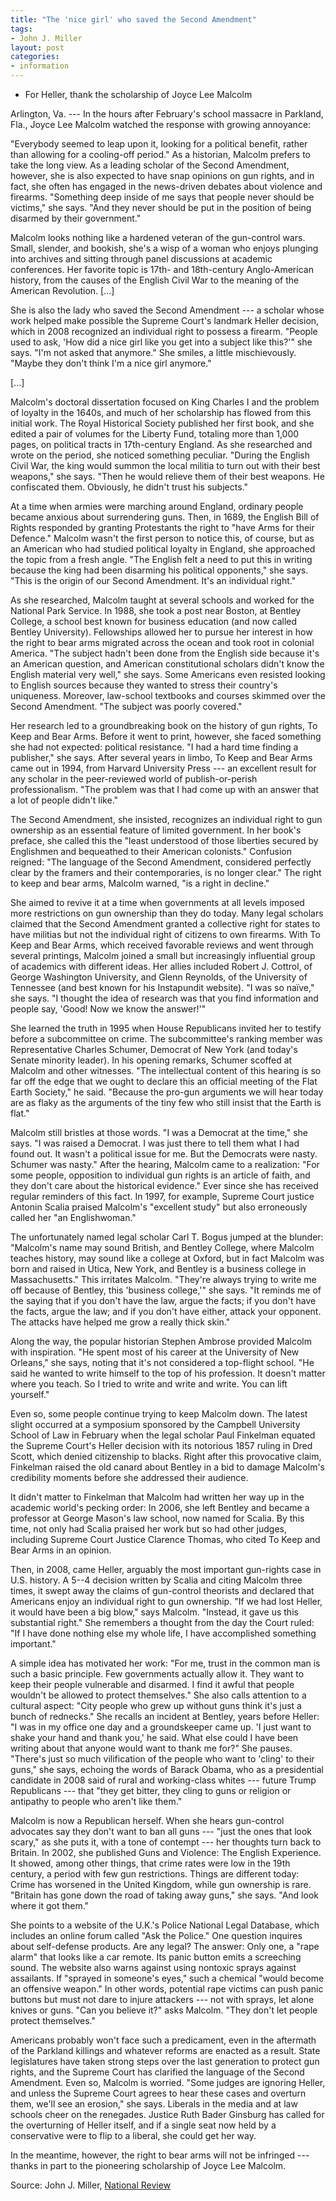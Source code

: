 ```yaml
---
title: "The 'nice girl' who saved the Second Amendment"
tags:
- John J. Miller
layout: post
categories:
- information
---
```


- For Heller, thank the scholarship of Joyce Lee Malcolm

Arlington, Va. --- In the hours after February's school massacre in Parkland, Fla., Joyce Lee Malcolm watched the response with growing annoyance:

"Everybody seemed to leap upon it, looking for a political benefit, rather than allowing for a cooling-off period." As a historian, Malcolm prefers to take the long view. As a leading scholar of the Second Amendment, however, she is also expected to have snap opinions on gun rights, and in fact, she often has engaged in the news-driven debates about violence and firearms. "Something deep inside of me says that people never should be victims," she says. "And they never should be put in the position of being disarmed by their government."

Malcolm looks nothing like a hardened veteran of the gun-control wars. Small, slender, and bookish, she's a wisp of a woman who enjoys plunging into archives and sitting through panel discussions at academic conferences. Her favorite topic is 17th- and 18th-century Anglo-American history, from the causes of the English Civil War to the meaning of the American Revolution. \[...\]

She is also the lady who saved the Second Amendment --- a scholar whose work helped make possible the Supreme Court's landmark Heller decision, which in 2008 recognized an individual right to possess a firearm. "People used to ask, 'How did a nice girl like you get into a subject like this?'" she says. "I'm not asked that anymore." She smiles, a little mischievously. "Maybe they don't think I'm a nice girl anymore."

\[...\]

Malcolm's doctoral dissertation focused on King Charles I and the problem of loyalty in the 1640s, and much of her scholarship has flowed from this initial work. The Royal Historical Society published her first book, and she edited a pair of volumes for the Liberty Fund, totaling more than 1,000 pages, on political tracts in 17th-century England. As she researched and wrote on the period, she noticed something peculiar. "During the English Civil War, the king would summon the local militia to turn out with their best weapons," she says. "Then he would relieve them of their best weapons. He confiscated them. Obviously, he didn't trust his subjects."

At a time when armies were marching around England, ordinary people became anxious about surrendering guns. Then, in 1689, the English Bill of Rights responded by granting Protestants the right to "have Arms for their Defence." Malcolm wasn't the first person to notice this, of course, but as an American who had studied political loyalty in England, she approached the topic from a fresh angle. "The English felt a need to put this in writing because the king had been disarming his political opponents," she says. "This is the origin of our Second Amendment. It's an individual right."

As she researched, Malcolm taught at several schools and worked for the National Park Service. In 1988, she took a post near Boston, at Bentley College, a school best known for business education (and now called Bentley University). Fellowships allowed her to pursue her interest in how the right to bear arms migrated across the ocean and took root in colonial America. "The subject hadn't been done from the English side because it's an American question, and American constitutional scholars didn't know the English material very well," she says. Some Americans even resisted looking to English sources because they wanted to stress their country's uniqueness. Moreover, law-school textbooks and courses skimmed over the Second Amendment. "The subject was poorly covered."

Her research led to a groundbreaking book on the history of gun rights, To Keep and Bear Arms. Before it went to print, however, she faced something she had not expected: political resistance. "I had a hard time finding a publisher," she says. After several years in limbo, To Keep and Bear Arms came out in 1994, from Harvard University Press --- an excellent result for any scholar in the peer-reviewed world of publish-or-perish professionalism. "The problem was that I had come up with an answer that a lot of people didn't like."

The Second Amendment, she insisted, recognizes an individual right to gun ownership as an essential feature of limited government. In her book's preface, she called this the "least understood of those liberties secured by Englishmen and bequeathed to their American colonists." Confusion reigned: "The language of the Second Amendment, considered perfectly clear by the framers and their contemporaries, is no longer clear." The right to keep and bear arms, Malcolm warned, "is a right in decline."

She aimed to revive it at a time when governments at all levels imposed more restrictions on gun ownership than they do today. Many legal scholars claimed that the Second Amendment granted a collective right for states to have militias but not the individual right of citizens to own firearms. With To Keep and Bear Arms, which received favorable reviews and went through several printings, Malcolm joined a small but increasingly influential group of academics with different ideas. Her allies included Robert J. Cottrol, of George Washington University, and Glenn Reynolds, of the University of Tennessee (and best known for his Instapundit website). "I was so naïve," she says. "I thought the idea of research was that you find information and people say, 'Good! Now we know the answer!'"

She learned the truth in 1995 when House Republicans invited her to testify before a subcommittee on crime. The subcommittee's ranking member was Representative Charles Schumer, Democrat of New York (and today's Senate minority leader). In his opening remarks, Schumer scoffed at Malcolm and other witnesses. "The intellectual content of this hearing is so far off the edge that we ought to declare this an official meeting of the Flat Earth Society," he said. "Because the pro-gun arguments we will hear today are as flaky as the arguments of the tiny few who still insist that the Earth is flat."

Malcolm still bristles at those words. "I was a Democrat at the time," she says. "I was raised a Democrat. I was just there to tell them what I had found out. It wasn't a political issue for me. But the Democrats were nasty. Schumer was nasty." After the hearing, Malcolm came to a realization: "For some people, opposition to individual gun rights is an article of faith, and they don't care about the historical evidence." Ever since she has received regular reminders of this fact. In 1997, for example, Supreme Court justice Antonin Scalia praised Malcolm's "excellent study" but also erroneously called her "an Englishwoman."

The unfortunately named legal scholar Carl T. Bogus jumped at the blunder: "Malcolm's name may sound British, and Bentley College, where Malcolm teaches history, may sound like a college at Oxford, but in fact Malcolm was born and raised in Utica, New York, and Bentley is a business college in Massachusetts." This irritates Malcolm. "They're always trying to write me off because of Bentley, this 'business college,'" she says. "It reminds me of the saying that if you don't have the law, argue the facts; if you don't have the facts, argue the law; and if you don't have either, attack your opponent. The attacks have helped me grow a really thick skin."

Along the way, the popular historian Stephen Ambrose provided Malcolm with inspiration. "He spent most of his career at the University of New Orleans," she says, noting that it's not considered a top-flight school. "He said he wanted to write himself to the top of his profession. It doesn't matter where you teach. So I tried to write and write and write. You can lift yourself."

Even so, some people continue trying to keep Malcolm down. The latest slight occurred at a symposium sponsored by the Campbell University School of Law in February when the legal scholar Paul Finkelman equated the Supreme Court's Heller decision with its notorious 1857 ruling in Dred Scott, which denied citizenship to blacks. Right after this provocative claim, Finkelman raised the old canard about Bentley in a bid to damage Malcolm's credibility moments before she addressed their audience.

It didn't matter to Finkelman that Malcolm had written her way up in the academic world's pecking order: In 2006, she left Bentley and became a professor at George Mason's law school, now named for Scalia. By this time, not only had Scalia praised her work but so had other judges, including Supreme Court Justice Clarence Thomas, who cited To Keep and Bear Arms in an opinion.

Then, in 2008, came Heller, arguably the most important gun-rights case in U.S. history. A 5--4 decision written by Scalia and citing Malcolm three times, it swept away the claims of gun-control theorists and declared that Americans enjoy an individual right to gun ownership. "If we had lost Heller, it would have been a big blow," says Malcolm. "Instead, it gave us this substantial right." She remembers a thought from the day the Court ruled: "If I have done nothing else my whole life, I have accomplished something important."

A simple idea has motivated her work: "For me, trust in the common man is such a basic principle. Few governments actually allow it. They want to keep their people vulnerable and disarmed. I find it awful that people wouldn't be allowed to protect themselves." She also calls attention to a cultural aspect: "City people who grew up without guns think it's just a bunch of rednecks." She recalls an incident at Bentley, years before Heller: "I was in my office one day and a groundskeeper came up. 'I just want to shake your hand and thank you,' he said. What else could I have been writing about that anyone would want to thank me for?" She pauses. "There's just so much vilification of the people who want to 'cling' to their guns," she says, echoing the words of Barack Obama, who as a presidential candidate in 2008 said of rural and working-class whites --- future Trump Republicans --- that "they get bitter, they cling to guns or religion or antipathy to people who aren't like them."

Malcolm is now a Republican herself. When she hears gun-control advocates say they don't want to ban all guns --- "just the ones that look scary," as she puts it, with a tone of contempt --- her thoughts turn back to Britain. In 2002, she published Guns and Violence: The English Experience. It showed, among other things, that crime rates were low in the 19th century, a period with few gun restrictions. Things are different today: Crime has worsened in the United Kingdom, while gun ownership is rare. "Britain has gone down the road of taking away guns," she says. "And look where it got them."

She points to a website of the U.K.'s Police National Legal Database, which includes an online forum called "Ask the Police." One question inquires about self-defense products. Are any legal? The answer: Only one, a "rape alarm" that looks like a car remote. Its panic button emits a screeching sound. The website also warns against using nontoxic sprays against assailants. If "sprayed in someone's eyes," such a chemical "would become an offensive weapon." In other words, potential rape victims can push panic buttons but must not dare to injure attackers --- not with sprays, let alone knives or guns. "Can you believe it?" asks Malcolm. "They don't let people protect themselves."

Americans probably won't face such a predicament, even in the aftermath of the Parkland killings and whatever reforms are enacted as a result. State legislatures have taken strong steps over the last generation to protect gun rights, and the Supreme Court has clarified the language of the Second Amendment. Even so, Malcolm is worried. "Some judges are ignoring Heller, and unless the Supreme Court agrees to hear these cases and overturn them, we'll see an erosion," she says. Liberals in the media and at law schools cheer on the renegades. Justice Ruth Bader Ginsburg has called for the overturning of Heller itself, and if a single seat now held by a conservative were to flip to a liberal, she could get her way.

In the meantime, however, the right to bear arms will not be infringed --- thanks in part to the pioneering scholarship of Joyce Lee Malcolm.

Source: John J. Miller, [National Review](https://www.nationalreview.com/magazine/2018/04/16/the-nice-girl-who-saved-the-second-amendment/)
